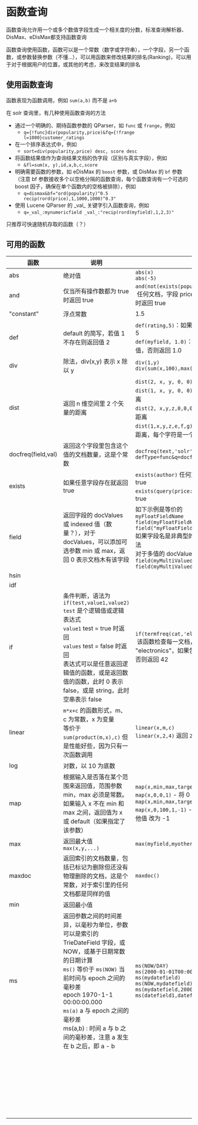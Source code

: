 # 函数查询

函数查询允许用一个或多个数值字段生成一个相关度的分数，标准查询解析器、DisMax、eDisMax都支持函数查询

函数查询使用函数，函数可以是一个常数（数字或字符串），一个字段，另一个函数，或参数替换参数（不懂...），可以用函数来修改结果的排名(Ranking)，可以用于对于根据用户的位置，或其他的考虑，来改变结果的排名

## 使用函数查询

函数表现为函数调用，例如 `sum(a,b)` 而不是 `a+b`

在 solr 查询里，有几种使用函数查询的方法

* 通过一个明确的、期待函数参数的 QParser，如 `func` 或 `frange`，例如
  * `q={!func}div(popularity,price)&fq={!frange l=1000}customer_ratings`
* 在一个排序表达式中，例如
  * `sort=div(popularity,price) desc, score desc`
* 将函数结果值作为查询结果文档的伪字段（区别与真实字段），例如
  * `&fl=sum(x, y),id,a,b,c,score`
* 明确需要函数的参数，如 eDisMax 的 `boost` 参数，或 DisMax 的 `bf` 参数（注意 bf 参数接收多个以空格分隔的函数查询，每个函数查询有一个可选的 boost 因子，确保在单个函数内的空格被排除），例如
  * `q=dismax&bf="ord(popularity)^0.5 recip(rord(price),1,1000,1000)^0.3"`
* 使用 Lucene QParser 的 \_val\_ 关键字引入函数查询，例如
  * `q=_val_:mynumericfield _val_:"recip(rord(myfield),1,2,3)"`

只推荐可快速随机存取的函数（？）

## 可用的函数

| 函数 | 说明 | 语法示例 |
| -- | -- | -- |
| abs | 绝对值 | `abs(x)` <br> `abs(-5)` |
| and | 仅当所有操作数都为 true 时返回 true | `and(not(exists(popularity)),exists(price))`<br>&nbsp;任何文档，字段 price 有值，且字段 popularity 没有值时返回 true |
| "constant" | 浮点常数 | 1.5 |
| def | default 的简写，若值 1 不存在则返回值 2 | `def(rating,5)`：如果 rating 存在则返回之，否则返回 5 <br>`def(myfield, 1.0)`：如果字段 myfield 存在返回其值，否则返回 1.0 |
| div | 除法，div(x,y) 表示 x 除以 y | `div(1,y)`<br>`div(sum(x,100),max(y,1))` |
| dist | 返回 n 维空间里 2 个矢量的距离 | `dist(2, x, y, 0, 0)`：(0,0) 和 (x,y) 之间的欧氏距离<br>`dist(1, x, y, 0, 0)`: (0,0) 和 (x,y) 之间的曼哈顿距离<br>`dist(2, x,y,z,0,0,0)`：(0,0,0) 和 (x,y,z) 之间的欧氏距离<br>`dist(1,x,y,z,e,f,g)`: (x,y,z) 和 (e,f,g) 之间的曼哈顿距离，每个字符是一个字段名 |
| docfreq(field,val) | 返回这个字段里包含这个值的文档数量，这是个常数 | `docfreq(text,'solr')`<br>`defType=func&q=docfreq(text,$myterm)&myterm=solr` |
| exists | 如果任意字段存在就返回 true | `exists(author)` 任何文档在 author 字段有值就返回 true<br>`exists(query(price:5.00))` price 匹配 5.00 就返回 true |
| field | 返回字段的 docValues 或 indexed 值（数量？），对于 docValues，可以添加可选参数 min 或 max，返回 0 表示文档木有该字段 | 如下示例是等价的<br> `myFloatFieldName`<br>`field(myFloatFieldName)`<br>`field("myFloatFieldName")`<br>如果字段名是非典型的（例如包含了空格）用第三种写法<br>对于多值的 docValues 字段，示例如下<br>`field(myMultiValuedFloatField,min)`<br>`field(myMultiValuedFloatField,max)`|
| hsin |  |  |
| idf |  |  |
| if | 条件判断，语法为<br>`if(test,value1,value2)`<br>`test` 是个逻辑值或逻辑表达式<br>`value1` test = true 时返回<br>`values` test = false 时返回<br>表达式可以是任意返回逻辑值的函数，或是返回数值的函数，此时 0 表示 false，或是 string，此时空串表示 false | `if(termfreq(cat,'electronics'),popularity,42)`<br>&nbsp;该函数检查每一文档，字段 cat 是否包含词条 "electronics"，如果包含，返回 popularity 字段的值，否则返回 42 |
| linear | `m*x+c` 的函数形式，m、c 为常数，x 为变量<br>等价于 `sum(product(m,x),c)` 但是性能好些，因为只有一次函数调用 | `linear(x,m,c)`<br>`linear(x,2,4)` 返回 `2*x+4` |
| log | 对数，以 10 为底数 |  |
| map | 根据输入是否落在某个范围来返回值，范围参数 min，max 必须是常数。如果输入 x 不在 min 和 max 之间，返回值为 x 或 default（如果指定了该参数） | `map(x,min,max,target)`<br>`map(x,0,0,1)` - 将 0 改为 1，处理默认值 0 时有用<br>`map(x,min,max,target,default)`<br>`map(x,0,100,1,-1)` - 将 0~100 之间的值改为 1，其他值 改为 -1 |
| max | 返回最大值 `max(x,y,...)` | `max(myfield,myotherfield,0)` |
| maxdoc | 返回索引的文档数量，包括已标记为删除但还没有物理删除的文档，这是个常数，对于索引里的任何文档都是同样的值 | `maxdoc()` |
| min | 返回最小值 |  |
| ms | 返回参数之间的时间差异，以毫秒为单位，参数可以是索引的 TrieDateField 字段，或NOW，或基于日期常数的日期计算<br>`ms()` 等价于 `ms(NOW)` 当前时间与 epoch 之间的毫秒差<br>epoch 1970-1-1 00:00:00.000<br>`ms(a)` a 与 epoch 之间的毫秒差<br>ms(a,b) : 时间 a 与 b 之间的毫秒差，注意 a 发生在 b 之后，即 a - b | `ms(NOW/DAY)`<br> `ms(2000-01-01T00:00:00Z)`<br> `ms(mydatefield)`<br>`ms(NOW,mydatefield)`<br> `ms(mydatefield,2000-01-01T00:00:00Z)`<br> `ms(datefield1,datefield2)` |
|  |  |  |
|  |  |  |
|  |  |  |
|  |  |  |
|  |  |  |
|  |  |  |
|  |  |  |
|  |  |  |
|  |  |  |
|  |  |  |
|  |  |  |
|  |  |  |
|  |  |  |
|  |  |  |
|  |  |  |
|  |  |  |
|  |  |  |
|  |  |  |
|  |  |  |
|  |  |  |
|  |  |  |
|  |  |  |
|  |  |  |
|  |  |  |
|  |  |  |
|  |  |  |
|  |  |  |
|  |  |  |
|  |  |  |
|  |  |  |


